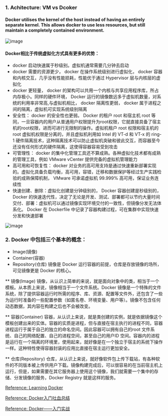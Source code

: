 
### 1. Achitecture: VM vs Dcoker

#### Docker utilises the kernel of the host instead of having an entirely separate kernel. This allows docker to use less resources, but still maintain a completely contained environment.

![image](https://user-images.githubusercontent.com/39177230/114329814-e8d85200-9b72-11eb-9cbb-ff640a99c339.png)

#### Docker相比于传统虚拟化方式具有更多的优势：

* docker 启动快速属于秒级别。虚拟机通常需要几分钟去启动
* docker 需要的资源更少， docker 在操作系统级别进行虚拟化， docker 容器和内核交互，几乎没有性能损耗，性能优于通过 Hypervisor 层与内核层的虚拟化
* docker 更轻量， docker 的架构可以共用一个内核与共享应用程序库，所占内存极小。同样的硬件环境， Docker 运行的镜像数远多于虚拟机数量，对系统的利用率非常高,与虚拟机相比， docker 隔离性更弱， docker 属于进程之间的隔离，虚拟机可实现系统级别隔离
* 安全性： docker 的安全性也更弱。 Docker 的租户 root 和宿主机 root 等同，一旦容器内的用户从普通用户权限提升为root权限，它就直接具备了宿主机的root权限，进而可进行无限制的操作。虚拟机租户 root 权限和宿主机的 root 虚拟机权限是分离的，并且虚拟机利用如 Intel 的 VT-d 和 VT-x 的 ring-1 硬件隔离技术，这种隔离技术可以防止虚拟机突破和彼此交互，而容器至今还没有任何形式的硬件隔离，这使得容器容易受到攻击
* 可管理性： docker 的集中化管理工具还不算成熟。各种虚拟化技术都有成熟的管理工具，例如 VMware vCenter 提供完备的虚拟机管理能力
* 高可用和可恢复性： docker 对业务的高可用支持是通过快速重新部署实现的。虚拟化具备负载均衡，高可用，容错，迁移和数据保护等经过生产实践检验的成熟保障机制， VMware 可承诺虚拟机 99.999% 高可用，保证业务连续性
* 快速创建、删除：虚拟化创建是分钟级别的， Docker 容器创建是秒级别的， Docker 的快速迭代性，决定了无论是开发、测试、部署都可以节约大量时间
交付、部署：虚拟机可以通过镜像实现环境交付的一致性，但镜像分发无法体系化。 Docker 在 Dockerfile 中记录了容器构建过程，可在集群中实现快速分发和快速部署

![image](https://user-images.githubusercontent.com/39177230/114330350-1a055200-9b74-11eb-8456-4115df163bf9.png)

### 2. Docker 中包括三个基本的概念：

* Image(镜像)
* Container(容器)
* Repository(仓库)
镜像是 Docker 运行容器的前提，仓库是存放镜像的场所，可见镜像更是 Docker 的核心。

** 镜像(Image)
镜像，从认识上简单的来说，就是面向对象中的类，相当于一个模板。从本质上来说，镜像相当于一个文件系统。Docker 镜像是一个特殊的文件系统，除了提供容器运行时所需的程序、库、资源、配置等文件外，还包含了一些为运行时准备的一些配置参数（如匿名卷、环境变量、用户等）。镜像不包含任何动态数据，其内容在构建之后也不会被改变。

** 容器(Container)
容器，从认识上来说，就是类创建的实例，就是依据镜像这个模板创建出来的实体。容器的实质是进程，但与直接在宿主执行的进程不同，容器进程运行于属于自己的独立的命名空间。因此容器可以拥有自己的root 文件系统、自己的网络配置、自己的进程空间，甚至自己的用户ID 空间。容器内的进程是运行在一个隔离的环境里，使用起来，就好像是在一个独立于宿主的系统下操作一样。这种特性使得容器封装的应用比直接在宿主运行更加安全。

** 仓库(Repository)
仓库，从认识上来说，就好像软件包上传下载站，有各种软件的不同版本被上传供用户下载。镜像构建完成后，可以很容易的在当前宿主机上运行，但是，如果需要在其它服务器上使用这个镜像，我们就需要一个集中的存储、分发镜像的服务，Docker Registry 就是这样的服务。





























[Reference: Learning Docker](https://github.com/willitscale/learning-docker)

[Reference: Docker入门吐血总结](https://blog.csdn.net/deng624796905/article/details/86493330?ops_request_misc=%257B%2522request%255Fid%2522%253A%2522161818379316780255273360%2522%252C%2522scm%2522%253A%252220140713.130102334..%2522%257D&request_id=161818379316780255273360&biz_id=0&utm_medium=distribute.pc_search_result.none-task-blog-2~all~top_positive~default-2-86493330.first_rank_v2_pc_rank_v29&utm_term=docker+&spm=1018.2226.3001.4187)

[Reference: Docker——入门实战](https://blog.csdn.net/bskfnvjtlyzmv867/article/details/81044217)




